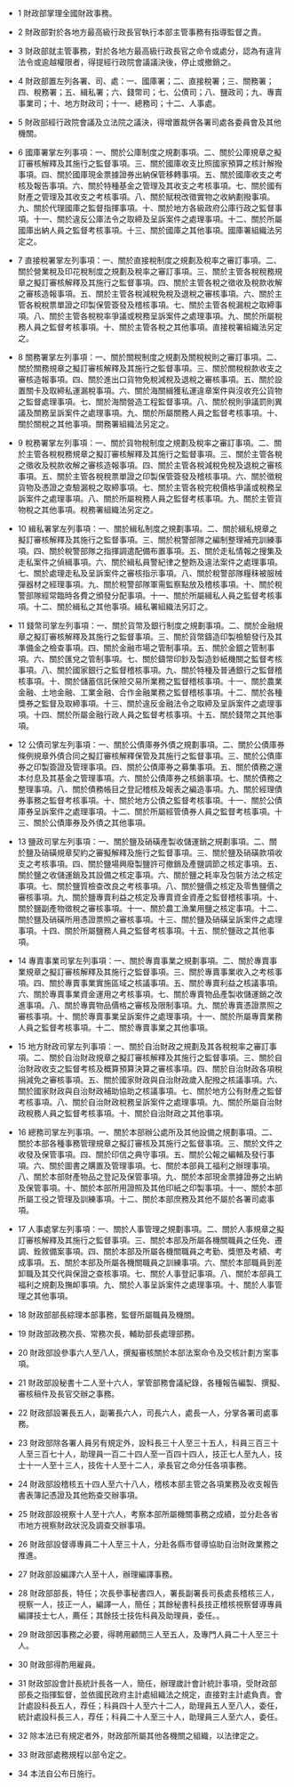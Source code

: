 * 1 財政部掌理全國財政事務。

* 2 財政部對於各地方最高級行政長官執行本部主管事務有指導監督之責。

* 3 財政部就主管事務，對於各地方最高級行政長官之命令或處分，認為有違背法令或逾越權限者，得提經行政院會議議決後，停止或撤銷之。

* 4 財政部置左列各署、司、處：一、國庫署；二、直接稅署；三、關務署；四、稅務署；五、緝私署；六、錢幣司；七、公債司；八、鹽政司；九、專賣事業司；十、地方財政司；十一、總務司；十二、人事處。

* 5 財政部經行政院會議及立法院之議決，得增置裁併各署司處各委員會及其他機關。

* 6 國庫署掌左列事項：一、關於公庫制度之規劃事項。二、關於公庫規章之擬訂審核解釋及其施行之監督事項。三、關於國庫收支比照國家預算之核計解撥事項。四、關於國庫現金票據證券出納保管移轉事項。五、關於國庫收支之考核及報告事項。六、關於特種基金之管理及其收支之考核事項。七、關於國有財產之管理及其收支之考核事項。八、關於賦稅改徵實物之收納劃撥事項。九、關於代理國庫之監督指揮事項。十、關於地方各級政府公庫行政之監督事項。十一、關於違反公庫法令之取締及呈訴案件之處理事項。十二、關於所屬國庫出納人員之監督考核事項。十三、關於國庫之其他事項。國庫署組織法另定之。

* 7 直接稅署掌左列事項：一、關於直接稅制度之規劃及稅率之審訂事項。二、關於營業稅及印花稅制度之規劃及稅率之審訂事項。三、關於主管各稅稅務規章之擬訂審核解釋及其施行之監督事項。四、關於主管各稅之徵收及稅款收解之審核造報事項。五、關於主管各稅減稅免稅及退稅之審核事項。六、關於主管各稅稅票單證之印製保管簽發及稽核事項。七、關於主管各稅漏稅之取締事項。八、關於主管各稅稅率爭議或稅務呈訴案件之處理事項。九、關於所屬稅務人員之監督考核事項。十、關於主管各稅之其他事項。直接稅署組織法另定之。

* 8 關務署掌左列事項：一、關於關稅制度之規劃及關稅稅則之審訂事項。二、關於關務規章之擬訂審核解釋及其施行之監督事項。三、關於關稅稅款收支之審核造報事項。四、關於進出口貨物免稅減稅及退稅之審核事項。五、關於設置關卡及取締私運漏稅事項。六、關於海關緝獲私運違章案件與沒收充公貨物之監督處理事項。七、關於海關營造工程監督事項。八、關於稅則爭議罰則異議及關務呈訴案件之處理事項。九、關於所屬關務人員之監督考核事項。十、關於關稅之其他事項。關務署組織法另定之。

* 9 稅務署掌左列事項：一、關於貨物稅制度之規劃及稅率之審訂事項。二、關於主管各稅稅務規章之擬訂審核解釋及其施行之監督事項。三、關於主管各稅之徵收及稅款收解之審核造報事項。四、關於主管各稅減稅免稅及退稅之審核事項。五、關於主管各稅稅票單證之印製保管簽發及稽核事項。六、關於徵稅貨物及憑證之查驗漏稅之取締事項。七、關於主管各稅完稅價格爭議或稅務呈訴案件之處理事項。八、關於所屬稅務人員之監督考核事項。九、關於主管貨物稅之其他事項。稅務署組織法另定之。

* 10 緝私署掌左列事項：一、關於緝私制度之規劃事項。二、關於緝私規章之擬訂審核解釋及其施行之監督事項。三、關於稅警部隊之編制整理補充訓練事項。四、關於稅警部隊之指揮調遣配備布置事項。五、關於走私情報之搜集及走私案件之偵緝事項。六、關於緝私員警紀律之整飭及違法案件之處理事項。七、關於處理走私及呈訴案件之審核指示事項。八、關於稅警部隊糧秣被服械彈器材之經理事項。九、關於稅警部隊軍需監察點放及稽核事項。十、關於稅警部隊經常臨時各費之頒發分配事項。十一、關於所屬緝私人員之監督考核事項。十二、關於緝私之其他事項。緝私署組織法另訂之。

* 11 錢幣司掌左列事項：一、關於貨幣及銀行制度之規劃事項。二、關於金融規章之擬訂審核解釋及其施行之監督事項。三、關於貨幣鑄造印製檢驗發行及其準備金之檢查事項。四、關於金融市場之管制事項。五、關於金銀之管制事項。六、關於匯兌之管制事項。七、關於鑄幣印鈔及製造鈔紙機關之監督考核事項。八、關於國家銀行之監督稽核事項。九、關於特種及普通銀行之監督稽核事項。十、關於儲蓄信託保險交易所業務之監督稽核事項。十一、關於農業金融、土地金融、工業金融、合作金融業務之監督稽核事項。十二、關於各種獎券之監督及取締事項。十三、關於違反金融法令之取締及呈訴案件之處理事項。十四、關於所屬金融行政人員之監督考核事項。十五、關於錢幣之其他事項。

* 12 公債司掌左列事項：一、關於公債庫券外債之規劃事項。二、關於公債庫券條例規章外債合同之擬訂審核解釋保管及其施行之監督事項。三、關於公債庫券之印製簽證及管理事項。四、關於公債庫券之募集事項。五、關於債務之還本付息及其基金之管理事項。六、關於公債庫券之核銷事項。七、關於債務之整理事項。八、關於債務帳目之登記稽核及報表之編造事項。九、關於經理債券事務之監督考核事項。十、關於地方公債之監督考核事項。十一、關於公債庫券呈訴案件之處理事項。十二、關於所屬經管債券人員之監督考核事項。十三、關於公債庫券及外債之其他事項。

* 13 鹽政司掌左列事項：一、關於鹽及硝磺產製收儲運銷之規劃事項。二、關於鹽及硝磺規章契約之審擬解釋及施行之監督事項。三、關於鹽及硝磺款項收支之考核事項。四、關於鹽場興廢製鹽許可撤銷及產鹽調節之核定事項。五、關於鹽之收儲運銷及其設備之核定事項。六、關於鹽之耗率及包裝方法之核定事項。七、關於鹽質檢查改良之考核事項。八、關於鹽價之核定及零售鹽價之審核事項。九、關於鹽專賣利益之核定及專賣資金資產之監督稽核事項。十、關於鹽副產物徵稅之審核事項。十一、關於農工漁業用鹽之核定事項。十二、關於鹽及硝磺所用憑證票照之審核事項。十三、關於鹽及硝磺呈訴案件之處理事項。十四、關於所屬鹽務人員之監督考核事項。十五、關於鹽政之其他事項。

* 14 專賣事業司掌左列事項：一、關於專賣事業之規劃事項。二、關於專賣事業規章之擬訂審核解釋及其施行之監督事項。三、關於專賣事業收入之考核事項。四、關於專賣事業實施區域之核議事項。五、關於專賣利益之核議事項。六、關於專賣事業資金運用之考核事項。七、關於專賣物品產製收儲運銷之改進事項。八、關於專賣物品價格之審核及限制事項。九、關於專賣憑證票照之審核事項。十、關於專賣事業呈訴案件之處理事項。十一、關於所屬專賣業務人員之監督考核事項。十二、關於專賣事業之其他事項。

* 15 地方財政司掌左列事項：一、關於自治財政之規劃及其各稅稅率之審訂事項。二、關於自治財政規章之擬訂審核解釋及其施行之監督事項。三、關於自治財政收支之監督考核及概算預算決算之審核事項。四、關於自治財政各項稅捐減免之審核事項。五、關於國家財政與自治財政歲入配撥之核議事項。六、關於國家財政與自治財政補助協助之核議事項。七、關於地方公有財產之監督考核事項。八、關於自治財政稅務呈訴案件之處理事項。九、關於所屬自治財政稅務人員之監督考核事項。十、關於自治財政之其他事項。

* 16 總務司掌左列事項。一、關於本部辦公處所及其他設備之規劃事項。二、關於本部各種事務管理規章之擬訂審核及其施行之監督事項。三、關於文件之收發及保管事項。四、關於印信之典守事項。五、關於公報之編輯及發行事項。六、關於圖書之購置及管理事項。七、關於本部員工福利之辦理事項。八、關於本部財產物品之登記及保管事項。九、關於本部現金票據證券之出納及保管事項。十、關於本部所用證照及其他印紙之印製事項。十一、關於本部所屬工役之管理及訓練事項。十二、關於本部庶務及其他不屬於各署司處事項。

* 17 人事處掌左列事項：一、關於人事管理之規劃事項。二、關於人事規章之擬訂審核解釋及其施行之監督事項。三、關於本部及所屬各機關職員之任免、遷調、銓敘備案事項。四、關於本部及所屬各機關職員之考勤、獎懲及考績、考成事項。五、關於本部及所屬各機關職員之訓練事項。六、關於本部職員到差卸職及其交代與保證之查核事項。七、關於人事登記事項。八、關於本部員工福利之規劃及撫卹事項。九、關於人事呈訴案件之處理事項。十、關於人事管理之其他事項。

* 18 財政部部長綜理本部事務，監督所屬職員及機關。

* 19 財政部政務次長、常務次長，輔助部長處理部務。

* 20 財政部設參事六人至八人，撰擬審核關於本部法案命令及交核計劃方案事項。

* 21 財政部設秘書十二人至十六人，掌管部務會議紀錄，各種報告編製、撰擬、審核稿件及長官交辦之事務。

* 22 財政部設署長五人，副署長六人，司長六人，處長一人，分掌各署司處事務。

* 23 財政部除各署人員另有規定外，設科長三十人至三十五人，科員三百三十人至三百七十人，助理員一百二十四人至一百四十四人，技正七人至九人，技士十一人至十三人，技佐十人至十二人，承長官之命分任各項事務。

* 24 財政部設稽核五十四人至六十八人，稽核本部主管之各項業務及收支報告書表簿記憑證及其他飭查交辦事項。

* 25 財政部設視察十人至十六人，考察本部所屬機關事務之成績，並分赴各省市地方視察財政狀況及調查交辦事項。

* 26 財政部設督導專員二十人至三十人，分赴各縣市督導協助自治財政業務之推進。

* 27 財政部設編譯六人至十人，辦理編譯事務。

* 28 財政部部長，特任；次長參事秘書四人，署長副署長司長處長稽核三人，視察一人，技正一人，編譯一人，簡任；其餘秘書科長技正稽核視察督導專員編譯技士七人，薦任；其餘技士技佐科員及助理員，委任。。

* 29 財政部因事務之必要，得聘用顧問三人至五人，及專門人員二十人至三十人。

* 30 財政部得酌用雇員。

* 31 財政部設會計長統計長各一人，簡任，辦理歲計會計統計事項，受財政部部長之指揮監督，並依國民政府主計處組織法之規定，直接對主計處負責。會計處設科長五人，荐任；科員四十人至六十二人，助理員五人至八人，委任，統計處設科長三人，荐任；科員二十人至三十人，助理員三人至六人，委任。

* 32 除本法已有規定者外，財政部所屬其他各機關之組織，以法律定之。

* 33 財政部處務規程以部令定之。

* 34 本法自公布日施行。

